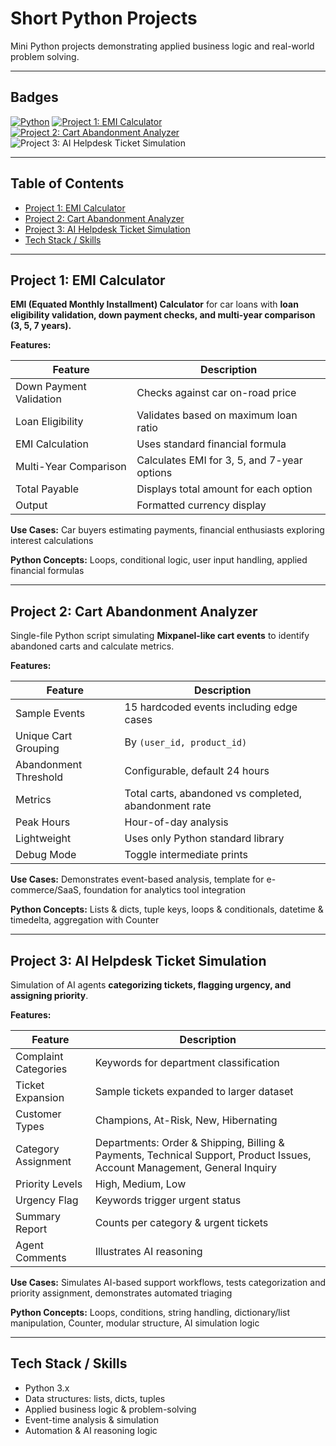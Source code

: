 # Short Python Projects

Mini Python projects demonstrating applied business logic and real-world problem solving.

---

## Badges
[![Python](https://img.shields.io/badge/Python-3.10-blue)](https://www.python.org/)
[![Project 1: EMI Calculator](https://img.shields.io/badge/EMI_Calculator-Completed-brightgreen)](./emi_calculator.py)
[![Project 2: Cart Abandonment Analyzer](https://img.shields.io/badge/EMI_Calculator-Completed-brightgreen)](./cart_abandonment_analyzer.py)
![Project 3: AI Helpdesk Ticket Simulation](https://img.shields.io/badge/AI_Helpdesk-Completed-brightgreen)

---

## Table of Contents
- [Project 1: EMI Calculator](#project-1-emi-calculator)
- [Project 2: Cart Abandonment Analyzer](#project-2-cart-abandonment-analyzer)
- [Project 3: AI Helpdesk Ticket Simulation](#project-3-ai-helpdesk-ticket-simulation)
- [Tech Stack / Skills](#tech-stack--skills)

---

## Project 1: EMI Calculator
**EMI (Equated Monthly Installment) Calculator** for car loans with **loan eligibility validation, down payment checks, and multi-year comparison (3, 5, 7 years).**

**Features:**

| Feature | Description |
|---------|-------------|
| Down Payment Validation | Checks against car on-road price |
| Loan Eligibility | Validates based on maximum loan ratio |
| EMI Calculation | Uses standard financial formula |
| Multi-Year Comparison | Calculates EMI for 3, 5, and 7-year options |
| Total Payable | Displays total amount for each option |
| Output | Formatted currency display |

**Use Cases:** Car buyers estimating payments, financial enthusiasts exploring interest calculations  

**Python Concepts:** Loops, conditional logic, user input handling, applied financial formulas  

---

## Project 2: Cart Abandonment Analyzer
Single-file Python script simulating **Mixpanel-like cart events** to identify abandoned carts and calculate metrics.

**Features:**

| Feature | Description |
|---------|-------------|
| Sample Events | 15 hardcoded events including edge cases |
| Unique Cart Grouping | By `(user_id, product_id)` |
| Abandonment Threshold | Configurable, default 24 hours |
| Metrics | Total carts, abandoned vs completed, abandonment rate |
| Peak Hours | Hour-of-day analysis |
| Lightweight | Uses only Python standard library |
| Debug Mode | Toggle intermediate prints |

**Use Cases:** Demonstrates event-based analysis, template for e-commerce/SaaS, foundation for analytics tool integration  

**Python Concepts:** Lists & dicts, tuple keys, loops & conditionals, datetime & timedelta, aggregation with Counter  

---

## Project 3: AI Helpdesk Ticket Simulation
Simulation of AI agents **categorizing tickets, flagging urgency, and assigning priority**.

**Features:**

| Feature | Description |
|---------|-------------|
| Complaint Categories | Keywords for department classification |
| Ticket Expansion | Sample tickets expanded to larger dataset |
| Customer Types | Champions, At-Risk, New, Hibernating |
| Category Assignment | Departments: Order & Shipping, Billing & Payments, Technical Support, Product Issues, Account Management, General Inquiry |
| Priority Levels | High, Medium, Low |
| Urgency Flag | Keywords trigger urgent status |
| Summary Report | Counts per category & urgent tickets |
| Agent Comments | Illustrates AI reasoning |

**Use Cases:** Simulates AI-based support workflows, tests categorization and priority assignment, demonstrates automated triaging  

**Python Concepts:** Loops, conditions, string handling, dictionary/list manipulation, Counter, modular structure, AI simulation logic  

---

## Tech Stack / Skills
- Python 3.x  
- Data structures: lists, dicts, tuples  
- Applied business logic & problem-solving  
- Event-time analysis & simulation  
- Automation & AI reasoning logic
